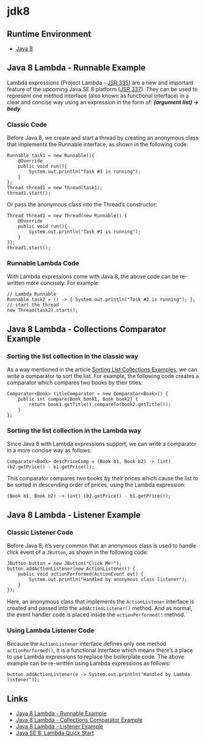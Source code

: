 # jdk8

## Runtime Environment
- [Java 8](http://www.oracle.com/technetwork/java/javase/downloads/jdk8-downloads-2133151.html)

## Java 8 Lambda - Runnable Example

Lambda expressions (Project Lambda - [JSR 335](https://www.jcp.org/en/jsr/detail?id=335)) are a new and important feature of the upcoming Java SE 8 platform ([JSR 337](https://www.jcp.org/en/jsr/detail?id=337)). They can be used to represent one method interface (also known as functional interface) in a clear and concise way using an expression in the form of:
_**(argument list) -> body**_

### Classic Code

Before Java 8, we create and start a thread by creating an anonymous class that implements the Runnable interface, as shown in the following code:
```
Runnable task1 = new Runnable(){
	@Override
	public void run(){
		System.out.println("Task #1 is running");
	}
};
Thread thread1 = new Thread(task1);
thread1.start();
```

Or pass the anonymous class into the Thread’s constructor:
```
Thread thread1 = new Thread(new Runnable() {
	@Override
	public void run(){
		System.out.println("Task #1 is running");
	}
});
thread1.start();
```

### Runnable Lambda Code

With Lambda expressions come with Java 8, the above code can be re-written more concisely. For example:
```
// Lambda Runnable
Runnable task2 = () -> { System.out.println("Task #2 is running"); };
// start the thread
new Thread(task2).start();
```

## Java 8 Lambda - Collections Comparator Example

### Sorting the list collection in the classic way

As a way mentioned in the article [Sorting List Collections Examples](http://www.codejava.net/java-core/collections/sorting-list-collections-examples), we can write a comparator to sort the list. For example, the following code creates a comparator which compares two books by their titles:
```
Comparator<Book> titleComparator = new Comparator<Book>() {
	public int compare(Book book1, Book book2) {
		return book1.getTitle().compareTo(book2.getTitle());
	}
};
```

### Sorting the list collection in the Lambda way

Since Java 8 with Lambda expressions support, we can write a comparator in a more concise way as follows:
```
Comparator<Book> descPriceComp = (Book b1, Book b2) -> (int) (b2.getPrice() - b1.getPrice());
```
This comparator compares two books by their prices which cause the list to be sorted in descending order of prices, using the Lambda expression:
```
(Book b1, Book b2) -> (int) (b2.getPrice() - b1.getPrice());
```

## Java 8 Lambda - Listener Example

### Classic Listener Code

Before Java 8, it’s very common that an anonymous class is used to handle click event of a `JButton`, as shown in the following code:
```
JButton button = new JButton("Click Me!");
button.addActionListener(new ActionListener() {
	public void actionPerformed(ActionEvent evt) {
		System.out.println("Handled by anonymous class listener");
	}
});
```
Here, an anonymous class that implements the `ActionListener` interface is created and passed into the `addActionListener()` method. And as normal, the event handler code is placed inside the `actionPerformed()` method.

### Using Lambda Listener Code

Because the `ActionListener` interface defines only one method `actionPerformed()`, it is a functional interface which means there’s a place to use Lambda expressions to replace the boilerplate code. The above example can be re-written using Lambda expressions as follows:
```
button.addActionListener(e -> System.out.println("Handled by Lambda listener"));
```

## Links
- [Java 8 Lambda - Runnable Example](http://www.codejava.net/java-core/the-java-language/java-8-lambda-runnable-example)
- [Java 8 Lambda - Collections Comparator Example](http://www.codejava.net/java-core/the-java-language/java-8-lambda-collections-comparator-example)
- [Java 8 Lambda - Listener Example](http://www.codejava.net/java-core/the-java-language/java-8-lambda-listener-example)
- [Java SE 8: Lambda Quick Start](http://www.oracle.com/webfolder/technetwork/tutorials/obe/java/Lambda-QuickStart/index.html)
